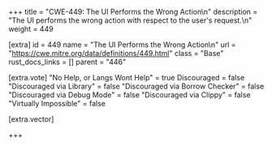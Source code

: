 +++
title = "CWE-449: The UI Performs the Wrong Action\n"
description = "The UI performs the wrong action with respect to the user's request.\n"
weight = 449

[extra]
id = 449
name = "The UI Performs the Wrong Action\n"
url = "https://cwe.mitre.org/data/definitions/449.html"
class = "Base"
rust_docs_links = []
parent = "446"

[extra.vote]
"No Help, or Langs Wont Help" = true
Discouraged = false
"Discouraged via Library" = false
"Discouraged via Borrow Checker" = false
"Discouraged via Debug Mode" = false
"Discouraged via Clippy" = false
"Virtually Impossible" = false

[extra.vector]

+++